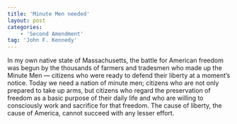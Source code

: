 ```yaml
---
title: 'Minute Men needed'
layout: post
categories:
    - 'Second Amendment'
tag: 'John F. Kennedy'
---
```


In my own native state of Massachusetts, the battle for American freedom was begun by the thousands of farmers and tradesmen who made up the Minute Men — citizens who were ready to defend their liberty at a moment’s notice. Today we need a nation of minute men; citizens who are not only prepared to take up arms, but citizens who regard the preservation of freedom as a basic purpose of their daily life and who are willing to consciously work and sacrifice for that freedom. The cause of liberty, the cause of America, cannot succeed with any lesser effort.